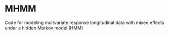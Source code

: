 MHMM
====

Code for modeling multvariate response longitudinal data with mixed effects under a hidden Markov model (HMM)
